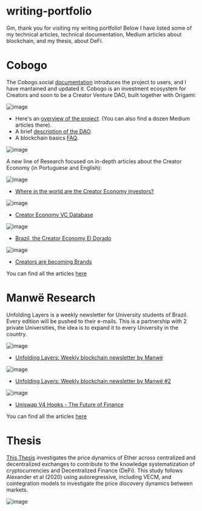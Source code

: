 # writing-portfolio
Gm, thank you for visiting my writing portfolio! Below I have listed some of my technical articles, technical documentation, Medium articles about blockchain, and my thesis, about DeFi.

# Cobogo

The Cobogo.social [documentation](https://docs.cobogo.social/) introduces the project to users, and I have mantained and updated it. Cobogo is an investment ecosystem for Creators and soon to be a Creator Venture DAO, built together with Origami:

![image](https://github.com/pdotall/writing-portfolio/assets/84878611/f70c932c-6b84-4c00-9e7e-3b3f3bfc4fea)


* Here's an [overview of the project](https://docs.cobogo.social/). (You can also find a dozen Medium articles there).
* A brief [description of the DAO](https://docs.cobogo.io/overview/how-it-works/cobogo-dao).
* A blockchain basics [FAQ](https://docs.cobogo.io/resources/blockchain-basics).  

![image](https://github.com/pdotall/writing-portfolio/assets/84878611/d9e9acfb-5f11-4549-b14c-bc8112c61b2e)

A new line of Research focused on in-depth articles about the Creator Economy (in Portuguese and English):

![image](https://github.com/pdotall/writing-portfolio/assets/84878611/448d1f08-3d0a-48df-9199-8a9e5cea1389)
* [Where in the world are the Creator Economy investors?](https://www.linkedin.com/pulse/where-world-creator-economy-investors-cobogopt?lipi=urn%3Ali%3Apage%3Ad_flagship3_series_entity%3Brt26FFPxTzS5zUZJ8CadZw%3D%3D)

![image](https://github.com/pdotall/writing-portfolio/assets/84878611/39522073-4900-48a6-8a8b-ba2316e4116d)
* [Creator Economy VC Database](https://www.linkedin.com/pulse/creator-economy-vc-database-cobogopt-1f?lipi=urn%3Ali%3Apage%3Ad_flagship3_series_entity%3BY95lebv3QN%2BzQyOSK9CfOg%3D%3D)

![image](https://github.com/pdotall/writing-portfolio/assets/84878611/c606c28a-517b-44dc-b7e7-8f4e5b583da1)
* [Brazil, the Creator Economy El Dorado](https://www.linkedin.com/pulse/brazil-creator-economy-el-dorado-cobogopt?lipi=urn%3Ali%3Apage%3Ad_flagship3_series_entity%3BY95lebv3QN%2BzQyOSK9CfOg%3D%3D)

![image](https://github.com/pdotall/writing-portfolio/assets/84878611/bfac9e0f-c13d-4994-a897-baec374b78fc)
* [Creators are becoming Brands](https://www.linkedin.com/newsletters/creator-economy-research-7057715136496562176/#:~:text=Creators%20are%20becoming%20Brands)

You can find all the articles [here](https://www.linkedin.com/newsletters/creator-economy-research-7057715136496562176/)

# Manwë Research

Unfolding Layers is a weekly newsletter for University students of Brazil. Every edition will be pushed to their e-mails. This is a partnership with 2 private Universities, the idea is to expand it to every University in the country.

![image](https://github.com/pdotall/writing-portfolio/assets/84878611/ecad970a-4025-49fa-af05-e9a7e0c45f01)
* [Unfolding Layers: Weekly blockchain newsletter by Manwë](https://www.linkedin.com/pulse/unfolding-layers-weekly-blockchain-newsletter-manw%2525C3%2525AB-manweresearch%3FtrackingId=aT1KkXQD8c7ABCpZdpbQRg%253D%253D/?trackingId=aT1KkXQD8c7ABCpZdpbQRg%3D%3D)

![image](https://github.com/pdotall/writing-portfolio/assets/84878611/33ff3aba-f456-4d50-a553-31c04539e83c)
* [Unfolding Layers: Weekly blockchain newsletter by Manwë #2](https://www.linkedin.com/pulse/unfolding-layers-weekly-blockchain-newsletter-manw%2525C3%2525AB-2-manweresearch%3FtrackingId=1hL4xdhBlHzS3G4M8VIoSA%253D%253D/?trackingId=1hL4xdhBlHzS3G4M8VIoSA%3D%3D)

![image](https://github.com/pdotall/writing-portfolio/assets/84878611/e3ca8719-c208-4b83-ba21-dcba1fb8e1aa)
* [Uniswap V4 Hooks - The Future of Finance](https://www.linkedin.com/pulse/uniswap-v4-hooks-future-finance-manweresearch%3FtrackingId=VECToKLWOY065Y7IJFKMoQ%253D%253D/?trackingId=VECToKLWOY065Y7IJFKMoQ%3D%3D)


You can find all the articles [here](https://www.linkedin.com/company/manweresearch/posts/?feedView=articles&viewAsMember=true)

# Thesis

[This Thesis](https://repositorio.ufsc.br/handle/123456789/247716) investigates the price dynamics of Ether across centralized and decentralized exchanges to contribute to the knowledge systematization of cryptocurrencies and Decentralized Finance (DeFi). This study follows Alexander et al (2020) using autoregressive, including VECM, and cointegration models to investigate the price discovery dynamics between markets.

![image](https://github.com/pdotall/writing-portfolio/assets/84878611/bd5bf002-4000-408d-b766-8a86819299ac)


